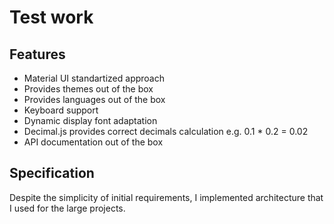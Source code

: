 # Test work

## Features

* Material UI standartized approach
* Provides themes out of the box
* Provides languages out of the box
* Keyboard support
* Dynamic display font adaptation
* Decimal.js provides correct decimals calculation e.g. 0.1 * 0.2 = 0.02
* API documentation out of the box

## Specification

Despite the simplicity of initial requirements, I implemented architecture that I used for the large projects.
